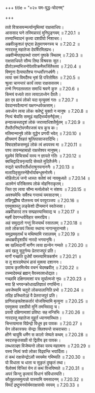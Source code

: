 +++
title = "०२० यम-युद्ध-चोदनम्"

+++


  
ततो वित्रासयन्मर्त्यान्पृथिव्यां राक्षसाधिपः।  
आससाद घने तस्मिन्नारदं मुनिपुङ्गवम् ॥ 7.20.1 ॥   
तस्याभिवादनं कृत्वा दशग्रीवो निशाचरः।  
अब्रवीत्कुशलं पृष्ट्वा हेतुमागमनस्य च ॥ 7.20.2 ॥   
नारदस्तु महातेजा देवर्षिरमितप्रभः।  
अब्रवीन्मेघपृष्ठस्थो रावणं पुष्पके स्थितम् ॥ 7.20.3 ॥   
राक्षसाधिपते सौम्य तिष्ठ विश्रवसः सुत।  
प्रीतोऽस्म्यभिजनोपेतविक्रमैरूर्जितैस्तव ॥ 7.20.4 ॥   
विष्णुना दैत्यघातैश्च गन्धर्वोरगधर्षणैः।  
त्वया समं विमर्दैश्च भृशं हि परितोषितः ॥ 7.20.5 ॥   
श्रुत्वा चानन्तरं कार्यं त्वया राक्षससत्तम।  
तन्मे निगदतस्तात समाधिं श्रवणे कुरु ॥ 7.20.6 ॥   
किमयं वध्यते तात त्वयाऽवध्येन दैवतैः।  
हत एव ह्ययं लोको यदा मृत्युवशं गतः ॥ 7.20.7 ॥   
देवदानवदैत्यानां यक्षगन्धर्वरक्षसाम्।  
अवध्येन त्वया लोकः क्लेष्टुं युक्तो न मानुषः ॥ 7.20.8 ॥   
नित्यं श्रेयसि सम्मूढं महद्भिर्व्यसनैर्वृतम्।  
हन्यात्कस्तादृशं लोकं जराव्याधिशतैर्युतम् ॥ 7.20.9 ॥   
तैस्तैरनिष्टोपगमैरजस्रं यत्र कुत्र कः।  
मतिमान्मानुषे लोके युद्धेन प्रणयी भवेत् ॥ 7.20.10 ॥   
क्षीयमाणं दैवहतं श्रुत्पिपासाजरादिभिः।  
विषादशोकसम्मूढं लोकं त्वं क्षपयस्व मा ॥ 7.20.11 ॥   
पश्य तावन्महाबाहो राक्षसेश्वर मानुषम्।  
मूढमेवं विचित्रार्थं यस्य न ज्ञायते गतिः ॥ 7.20.12 ॥   
क्वचिद्वादित्रनृत्यादि सेव्यते मुदितैर्जनैः।  
रुद्यते चापरैरार्तैर्धाराश्रुनयनाननैः ॥ 7.20.13 ॥   
मातापितृसुतस्नेहैर्भार्याबन्धुमनोरमैः।  
मोहितोऽयं जनो ध्वस्तः क्लेशं स्वं नावबुध्यते ॥ 7.20.14 ॥   
अलमेनं परिक्लिश्य लोकं मोहनिराकृतम्।  
जित एव त्वया सौम्य मर्त्यलोको न संशयः ॥ 7.20.15 ॥   
अवश्यमेभिः सर्वैश्च गन्तव्यं यमसादनम्।  
तन्निगृह्णीष्व पौलस्त्य यमं परपुरञ्जय ॥ 7.20.16 ॥   
एवमुक्तस्तु लङ्केशो दीप्यमानं स्वतेजसा।  
अब्रवीन्नारदं तत्र सम्प्रहस्याभिवाद्य च ॥ 7.20.17 ॥   
महर्षे देवगन्धर्वविहार समरप्रिय।  
अहं समुद्यतो गन्तुं विजयार्थं रसातलम् ॥ 7.20.18 ॥   
ततो लोकत्रयं जित्वा स्थाप्य नागान्सुरान्वशे।  
समुद्रममृतार्थं च मथिष्यामि रसालयम् ॥ 7.20.19 ॥   
अथाब्रवीदृशग्रीवं नारदो भगवानृषिः।  
क्व खल्विदानीं मार्गेण त्वया ह्यन्येन गम्यते ॥ 7.20.20 ॥   
अयं खलु सुदुर्गम्यः प्रेतराजपुरं प्रति।  
मार्गो गच्छति दुर्धर्षो यमस्यामित्रकर्शन ॥ 7.20.21 ॥   
स तु शारदमेघाभं हासं मुक्त्वा दशाननः।  
उवाच कृतमित्येव वचनं चेदमब्रवीत् ॥ 7.20.22 ॥   
तस्मादेवमहं ब्रह्मन् वैवस्वतवधोद्यतः।  
गच्छामि दक्षिणामाशां यत्र सूर्यात्मजो नृपः ॥ 7.20.23 ॥   
मया हि भगवन्क्रोधात्प्रतिज्ञातं रणार्थिना।  
अवजेष्यामि चतुरो लोकपालानिति प्रभो ॥ 7.20.24 ॥   
तदिह प्रस्थितोऽहं वै प्रेतराजपुरं प्रति।  
प्राणिसङ्क्लेशकर्तारं योजयिष्यामि मृत्युना ॥ 7.20.25 ॥   
एवमुक्त्वा दशग्रीवो मुनिं तमभिवाद्य च।  
प्रययौ दक्षिणामाशां प्रविष्टः सह मन्त्रिभिः ॥ 7.20.26 ॥   
नारदस्तु महातेजा मुहूर्तं ध्यानमास्थितः।  
चिन्तयामास विप्रेन्द्रो विधूम इव पावकः ॥ 7.20.27 ॥   
येन लोकास्त्रयः सेन्द्राः क्लिश्यन्ते सचराचराः।  
क्षीणे चायुषि धर्मेण स कालो जेष्यते कथम् ॥ 7.20.28 ॥   
स्वदत्तकृतसाक्षी यो द्वितीय इव पावकः।  
लब्धसञ्ज्ञा विजेष्यन्ते लोका यस्य महात्मनः ॥ 7.20.29 ॥   
यस्य नित्यं त्रयो लोका विद्रवन्ति भयार्दिताः।  
तं कथं राक्षसेन्द्रोऽसौ स्वयमेव गमिष्यति ॥ 7.20.30 ॥   
यो विधाता च धाता च सुकृतं दुष्कृतं तथा।  
त्रैलोक्यं विजितं येन तं कथं विजयिष्यते ॥ 7.20.31 ॥   
अपरं किन्तु कृत्वायं विधानं संविधास्यति।  
कौतूहलसमुत्पन्नो यास्यामि यमसादनम् ॥ 7.20.32 ॥   
विमर्दं द्रष्टुमनयोर्यमराक्षसयोः स्वयम् ॥ 7.20.33 ॥   

